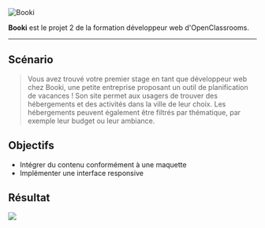 <img src="https://i.gyazo.com/1ca8bcae82fe0a3c2c626770f2a925ce.png" alt="Booki">

**Booki** est le projet 2 de la formation développeur web d'OpenClassrooms.

------
  
## Scénario
>Vous avez trouvé votre premier stage en tant que développeur web chez Booki, une petite entreprise proposant un outil de planification de vacances ! Son site permet aux usagers de trouver des hébergements et des activités dans la ville de leur choix. Les hébergements peuvent également être filtrés par thématique, par exemple leur budget ou leur ambiance.

## Objectifs
* Intégrer du contenu conformément à une maquette
* Implémenter une interface responsive

## Résultat
<img src="https://i.gyazo.com/15da61e7e2ed13213066ea2fbb831f93.png">